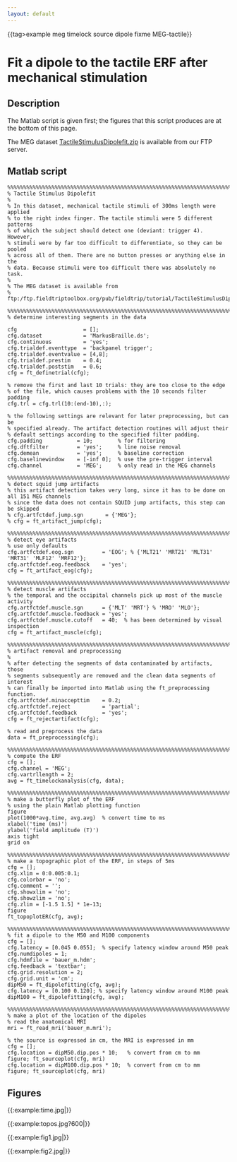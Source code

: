 ```yaml
---
layout: default
---
```


{{tag>example meg timelock source dipole fixme MEG-tactile}}

# Fit a dipole to the tactile ERF after mechanical stimulation

## Description

The Matlab script is given first; the figures that this script produces are at the bottom of this page. 

The MEG dataset [TactileStimulusDipolefit.zip](ftp://ftp.fieldtriptoolbox.org/pub/fieldtrip/tutorial/TactileStimulusDipolefit.zip) is available from our FTP server.
## Matlab script


	%%%%%%%%%%%%%%%%%%%%%%%%%%%%%%%%%%%%%%%%%%%%%%%%%%%%%%%%%%%%%%%%%%%%%%%%%%%%
	% Tactile Stimulus Dipolefit
	%
	% In this dataset, mechanical tactile stimuli of 300ms length were applied
	% to the right index finger. The tactile stimuli were 5 different patterns
	% of which the subject should detect one (deviant: trigger 4). However,
	% stimuli were by far too difficult to differentiate, so they can be pooled
	% across all of them. There are no button presses or anything else in the
	% data. Because stimuli were too difficult there was absolutely no task.
	%
	% The MEG dataset is available from
	%   ftp:/ftp.fieldtriptoolbox.org/pub/fieldtrip/tutorial/TactileStimulusDipolefit.zip
	
	%%%%%%%%%%%%%%%%%%%%%%%%%%%%%%%%%%%%%%%%%%%%%%%%%%%%%%%%%%%%%%%%%%%%%%%%%%%%
	% determine interesting segments in the data
	
	cfg                     = [];
	cfg.dataset             = 'MarkusBraille.ds';
	cfg.continuous          = 'yes';
	cfg.trialdef.eventtype  = 'backpanel trigger';
	cfg.trialdef.eventvalue = [4,8];
	cfg.trialdef.prestim    = 0.4;
	cfg.trialdef.poststim   = 0.6;
	cfg = ft_definetrial(cfg);
	
	% remove the first and last 10 trials: they are too close to the edge
	% of the file, which causes problems with the 10 seconds filter padding
	cfg.trl = cfg.trl(10:(end-10),:);
	
	% the following settings are relevant for later preprocessing, but can be
	% specified already. The artifact detection routines will adjust their
	% default settings according to the specified filter padding.
	cfg.padding           = 10;        % for filtering
	cfg.dftfilter         = 'yes';     % line noise removal
	cfg.demean            = 'yes';     % baseline correction
	cfg.baselinewindow    = [-inf 0];  % use the pre-trigger interval
	cfg.channel           = 'MEG';     % only read in the MEG channels
	
	%%%%%%%%%%%%%%%%%%%%%%%%%%%%%%%%%%%%%%%%%%%%%%%%%%%%%%%%%%%%%%%%%%%%%%%%%%%%
	% detect squid jump artifacts
	% this artifact detection takes very long, since it has to be done on all 151 MEG channels
	% since the data does not contain SQUID jump artifacts, this step can be skipped
	% cfg.artfctdef.jump.sgn       = {'MEG'};
	% cfg = ft_artifact_jump(cfg);
	
	%%%%%%%%%%%%%%%%%%%%%%%%%%%%%%%%%%%%%%%%%%%%%%%%%%%%%%%%%%%%%%%%%%%%%%%%%%%%
	% detect eye artifacts
	% use only defaults
	cfg.artfctdef.eog.sgn         = 'EOG'; % {'MLT21' 'MRT21' 'MLT31' 'MRT31' 'MLF12' 'MRF12'};
	cfg.artfctdef.eog.feedback    = 'yes';
	cfg = ft_artifact_eog(cfg);
	
	%%%%%%%%%%%%%%%%%%%%%%%%%%%%%%%%%%%%%%%%%%%%%%%%%%%%%%%%%%%%%%%%%%%%%%%%%%%%
	% detect muscle artifacts
	% the temporal and the occipital channels pick up most of the muscle activity
	cfg.artfctdef.muscle.sgn      = {'MLT' 'MRT'} % 'MRO' 'MLO'};
	cfg.artfctdef.muscle.feedback = 'yes';
	cfg.artfctdef.muscle.cutoff   = 40;  % has been determined by visual inspection
	cfg = ft_artifact_muscle(cfg);
	
	%%%%%%%%%%%%%%%%%%%%%%%%%%%%%%%%%%%%%%%%%%%%%%%%%%%%%%%%%%%%%%%%%%%%%%%%%%%%
	% artifact removal and preprocessing
	%
	% after detecting the segments of data contaminated by artifacts, those
	% segments subsequently are removed and the clean data segments of interest
	% can finally be imported into Matlab using the ft_preprocessing function.
	cfg.artfctdef.minaccepttim    = 0.2;
	cfg.artfctdef.reject          = 'partial';
	cfg.artfctdef.feedback        = 'yes';
	cfg = ft_rejectartifact(cfg);
	
	% read and preprocess the data
	data = ft_preprocessing(cfg);
	
	%%%%%%%%%%%%%%%%%%%%%%%%%%%%%%%%%%%%%%%%%%%%%%%%%%%%%%%%%%%%%%%%%%%%%%%%%%%%
	% compute the ERF
	cfg = [];
	cfg.channel = 'MEG';
	cfg.vartrllength = 2;
	avg = ft_timelockanalysis(cfg, data);
	
	%%%%%%%%%%%%%%%%%%%%%%%%%%%%%%%%%%%%%%%%%%%%%%%%%%%%%%%%%%%%%%%%%%%%%%%%%%%%
	% make a butterfly plot of the ERF
	% using the plain Matlab plotting function
	figure
	plot(1000*avg.time, avg.avg)  % convert time to ms
	xlabel('time (ms)')
	ylabel('field amplitude (T)')
	axis tight
	grid on
	
	%%%%%%%%%%%%%%%%%%%%%%%%%%%%%%%%%%%%%%%%%%%%%%%%%%%%%%%%%%%%%%%%%%%%%%%%%%%%
	% make a topographic plot of the ERF, in steps of 5ms
	cfg = [];
	cfg.xlim = 0:0.005:0.1;
	cfg.colorbar = 'no';
	cfg.comment = '';
	cfg.showxlim = 'no';
	cfg.showzlim = 'no';
	cfg.zlim = [-1.5 1.5] * 1e-13;
	figure
	ft_topoplotER(cfg, avg);
	
	%%%%%%%%%%%%%%%%%%%%%%%%%%%%%%%%%%%%%%%%%%%%%%%%%%%%%%%%%%%%%%%%%%%%%%%%%%%%
	% fit a dipole to the M50 and M100 components
	cfg = [];
	cfg.latency = [0.045 0.055];  % specify latency window around M50 peak
	cfg.numdipoles = 1;
	cfg.hdmfile = 'bauer_m.hdm';
	cfg.feedback = 'textbar';
	cfg.grid.resolution = 2;
	cfg.grid.unit = 'cm';
	dipM50 = ft_dipolefitting(cfg, avg);
	cfg.latency = [0.100 0.120]; % specify latency window around M100 peak
	dipM100 = ft_dipolefitting(cfg, avg);
	
	%%%%%%%%%%%%%%%%%%%%%%%%%%%%%%%%%%%%%%%%%%%%%%%%%%%%%%%%%%%%%%%%%%%%%%%%%%%%
	% make a plot of the location of the dipoles
	% read the anatomical MRI
	mri = ft_read_mri('bauer_m.mri');
	
	% the source is expressed in cm, the MRI is expressed in mm
	cfg = [];
	cfg.location = dipM50.dip.pos * 10;   % convert from cm to mm
	figure; ft_sourceplot(cfg, mri)
	cfg.location = dipM100.dip.pos * 10;  % convert from cm to mm
	figure; ft_sourceplot(cfg, mri)


## Figures

{{:example:time.jpg|}}

{{:example:topos.jpg?600|}}

{{:example:fig1.jpg|}}

{{:example:fig2.jpg|}}

